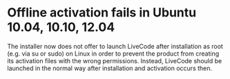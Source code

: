 # Offline activation fails in Ubuntu 10.04, 10.10, 12.04

The installer now does not offer to launch LiveCode after installation as root (e.g. via su or sudo) on Linux in order to prevent the product from creating its activation files with the wrong permissions. Instead, LiveCode should be launched in the normal way after installation and activation occurs then.

